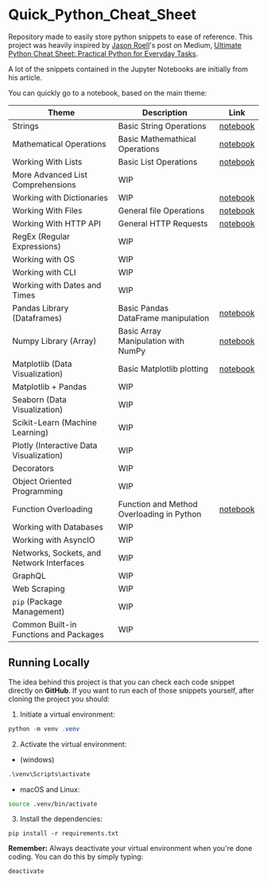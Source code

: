 # Quick_Python_Cheat_Sheet
Repository made to easily store python snippets to ease of reference.
This project was heavily inspired by [Jason Roell](https://medium.com/@roelljr)'s post on Medium, [Ultimate Python Cheat Sheet: Practical Python for Everyday Tasks](https://medium.com/@roelljr/ultimate-python-cheat-sheet-practical-python-for-everyday-tasks-c267c1394ee8).

A lot of the snippets contained in the Jupyter Notebooks are initially from his article.

You can quickly go to a notebook, based on the main theme:

| Theme      | Description | Link |
|------------|-------------|------|
| Strings  | Basic String Operations | [notebook](notebooks/strings/working_with_strings.ipynb)  |
| Mathematical Operations  | Basic Mathemathical Operations | [notebook](notebooks/math/working_with_math.ipynb)  |
| Working With Lists | Basic List Operations | [notebook](notebooks/working_with_lists/working_with_lists.ipynb) |
| More Advanced List Comprehensions  | WIP |   |
| Working with Dictionaries  | WIP | [notebook](notebooks/dictionaries/notebook.ipynb) |
| Working With Files | General file Operations | [notebook](notebooks/working_with_files/working_with_files.ipynb) |
| Working With HTTP API | General HTTP Requests | [notebook](notebooks/working_http/working_with_http_api.ipynb) |
| RegEx (Regular Expressions)  | WIP |   |
| Working with OS  | WIP |   |
| Working with CLI  | WIP |   |
| Working with Dates and Times  | WIP |   |
| Pandas Library (Dataframes)  | Basic Pandas DataFrame manipulation | [notebook](notebooks/pandas_dataframes/pandas_snippets.ipynb) |
| Numpy Library (Array)  | Basic Array Manipulation with NumPy | [notebook](notebooks/arrays/numpy_lib.ipynb) |
| Matplotlib (Data Visualization)  | Basic Matplotlib plotting | [notebook](notebooks/plots/matplotlib_snippets.ipynb) |
| Matplotlib + Pandas  | WIP |   |
| Seaborn (Data Visualization)  | WIP |   |
| Scikit-Learn (Machine Learning)  | WIP |   |
| Plotly (Interactive Data Visualization)  | WIP |   |
| Decorators  | WIP |   |
| Object Oriented Programming  | WIP |   |
| Function Overloading | Function and Method Overloading in Python | [notebook](notebooks/overloading/function_overloading.ipynb) |
| Working with Databases | WIP |   |
| Working with AsyncIO | WIP |   |
| Networks, Sockets, and Network Interfaces  | WIP |   |
| GraphQL  | WIP |   |
| Web Scraping  | WIP |   |
| `pip` (Package Management)  | WIP |   |
| Common Built-in Functions and Packages  | WIP |   |



## Running Locally
The idea behind this project is that you can check each code snippet directly on **GitHub**. If you want to run each of those snippets yourself, after cloning the project you should:
1. Initiate a virtual environment:
```powershell
python -m venv .venv
```
2. Activate the virtual environment:
 - (windows)
```powershell
.\venv\Scripts\activate
```
  - macOS and Linux:
```bash
source .venv/bin/activate
```
3. Install the dependencies:
```
pip install -r requirements.txt
```
**Remember:** Always deactivate your virtual environment when you're done coding. You can do this by simply typing:
```
deactivate
```